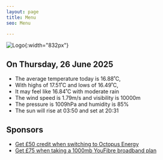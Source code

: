 ```yaml
---
layout: page
title: Menu
seo: Menu

---
```


![Logo](/images/logo.jpg){:width="832px"}

<!-- weather_marker starts -->
## On Thursday, 26 June 2025

- The average temperature today is 16.88˚C,
- With highs of 17.51˚C and lows of 16.49˚C,
- It may feel like 16.84˚C with moderate rain
- The wind speed is 1.79m/s and visibility is 10000m
- The pressure is 1009hPa and humidity is 85%
- The sun will rise at 03:50 and set at 20:31

<!-- weather_marker ends -->

## Sponsors

- [Get £50 credit when switching to Octopus Energy](https://bit.ly/3oD1nnS)
- [Get £75 when taking a 1000mb YouFibre broadband plan](https://aklam.io/91zWhU?)
